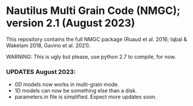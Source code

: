 # Nautilus Multi Grain Code (NMGC); version 2.1 (August 2023)
This repository contains the full NMGC package (Ruaud et al. 2016; Iqbal & Wakelam 2018, Gavino et al. 2021).

WARNING: This is ugly but please, use python 2.7 to compile, for now.

### UPDATES August 2023:
- 0D models now works in multi-grain mode.
- 1D models can now be something else than a disk.
- parameters.in file is simplified. Expect more updates soon.